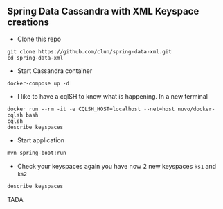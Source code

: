 
## Spring Data Cassandra with XML Keyspace creations

- Clone this repo

```
git clone https://github.com/clun/spring-data-xml.git
cd spring-data-xml
```

- Start Cassandra container

```
docker-compose up -d
```

- I like to have a cqlSH to know what is happening. In a new terminal

```
docker run --rm -it -e CQLSH_HOST=localhost --net=host nuvo/docker-cqlsh bash
cqlsh
describe keyspaces
```

- Start application

```bash
mvn spring-boot:run
```

- Check your keyspaces again you have now 2 new keyspaces `ks1` and `ks2`

```bash
describe keyspaces
```

TADA

